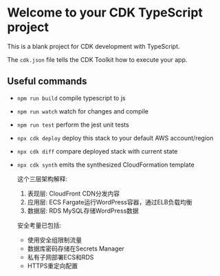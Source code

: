 # Welcome to your CDK TypeScript project

This is a blank project for CDK development with TypeScript.

The `cdk.json` file tells the CDK Toolkit how to execute your app.

## Useful commands

* `npm run build`   compile typescript to js
* `npm run watch`   watch for changes and compile
* `npm run test`    perform the jest unit tests
* `npx cdk deploy`  deploy this stack to your default AWS account/region
* `npx cdk diff`    compare deployed stack with current state
* `npx cdk synth`   emits the synthesized CloudFormation template

  这个三层架构解释:

  1. 表现层: CloudFront CDN分发内容
  2. 应用层: ECS Fargate运行WordPress容器，通过ELB负载均衡
  3. 数据层: RDS MySQL存储WordPress数据

  安全考量已包括:

  - 使用安全组限制流量
  - 数据库密码存储在Secrets Manager
  - 私有子网部署ECS和RDS
  - HTTPS重定向配置
